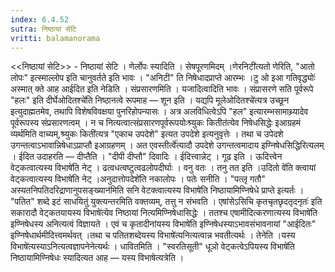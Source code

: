 ```yaml
---
index: 6.4.52
sutra: निष्ठायां सेटि
vritti: balamanorama
---
```


<<निष्ठायां सेटि>> - निष्ठायां सेटि । णेर्लोपः स्यादिति । सेषपूरणमिदम् ।णेरनिटी॑त्यतो णेरिति, "आतो लोपः" इत्स्माल्लोप इति चानुवर्तते इति भावः । "अनिटी" ति निषेधादप्राप्ते आरम्भः ।टु ओ इआ गतिवृद्ध्योः॑ अस्मात् क्ते आह आईदित इति नेडिति । संप्रसारणमिति । यजादित्वादिति भावः । संप्रासरणे सति पूर्वरूपे "हलः" इति दीर्घेओदितश्चे॑ति निष्ठानत्वे रूपमाह — शून इति । यद्यपि मूलेओदितश्चे॑त्यत्र उच्छून इत्युदाह्मतमेव, तथापि विशेषविवक्षया पुनरिहोपन्यासः । अत्र अलविधित्वेऽपि "हल" इत्यारम्भसामाथ्र्यादेव पूर्वरूपस्य संप्रसारणत्वम् । न च नित्यत्वात्संप्रसारणपूर्वरूपयोःश्र्युकः कितीत॑त्येव निषेधसिद्धेः इआग्रहमं व्यर्थमिति वाच्यम्,श्र्युकः किती॑त्यत्र "एकाच उपदेशे" इत्यत उपदेशे इत्यनुवृत्तेः । तथा च उपेदशे उगन्तत्वाऽभावान्निषेधाऽप्राप्तौ इआग्रहणम् । अत एवस्तीर्त्वे॑त्यादौ उपदेशे उगन्तत्वमादाय इण्निषेधसिद्धिरित्यलम् । ईदित उदाहरति —  दीप्तैति । "दीपी दीप्तौ" दिवादिः । ईदित्त्वान्नेट् । गूढ इति । ऊदित्त्वेन वेट्कत्वात्यस्य विभाषे॑ति नेट् । ढत्वधत्वष्टुत्वढलोपदीर्घाः । वनु वतः । तनु तत इति ।उदितो वे॑ति क्त्वायां वेट्कत्वात्यस्य विभाषे॑ति नेट् ।अनुदात्तोपदेशे॑ति नकालोपः । पतेः सनीति । "पत्लृ गतौ" अस्यतनिपतिदरिद्राणानुपसङ्ख्यान॑मिति सनि वेटक्त्वात्यस्य विभाषे॑ति निष्ठायामिण्निषेधे प्राप्ते इत्यर्तः । "पतित" शब्दे इटं साधयितुं युक्त्यन्तरमिति वक्तव्यम्, तत्तु न संभवति । एषांसेऽसिचि कृतचृतछृदतृदनृतः॑ इति सकारादौ वेट्कतयायस्य विभाषे॑त्येव निष्ठायां नित्यमिण्निषेधासिद्धेः । ततश्च एषामीदित्करणात्यस्य विभाषे॑ति इण्निषेधस्य अनित्यत्वं विज्ञायते । एवं च कृतादीनांयस्य विभाषे॑ति इण्निषेधस्याऽभावसंभावनायां "आईदितः" इण्निषेधार्थमीदित्त्वमर्थवत् ।तथा च पतितशब्देयस्य विभाषे॑त्यनित्यत्वान्न भवतीत्यर्थः । तेनेति ।यस्य विभाषे॑त्यस्याऽनित्यत्वज्ञापनेनेत्यर्थः । धावितमिति । "स्वरतिसूती" धूञो वेट्कत्वेऽपियस्य विभाषे॑ति निष्ठायामिण्निषेधः स्यादित्यत आह —  यस्य विभाषेत्यत्रेति ।
